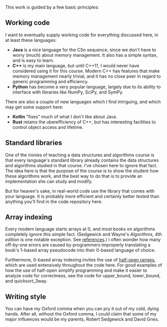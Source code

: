 This work is guided by a few basic principles:

## Working code
I want to eventually supply working code for everything discussed here, in at least these languages:
* **Java** is a nice language for the CSn sequence, since we don't have to worry (much) about memory management.  It also has a simple
syntax, and is easy to learn.
* **C++** is my main language, but until C++11, I would never have considered using it for this course.  Modern C++ has features that
make memory management nearly trivial, and it has no close peer in regard to generic programming and efficiency.
* **Python** has become a very popular language, largely due to its ability to interface with libraries like NumPy, SciPy, and SymPy.

There are also a couple of new languages which I find intriguing, and which may get some support here:
* **Kotlin** "fixes" much of what I don't like about Java.
* **Rust** retains the uberefficiency of C++, but has interesting facilities to control object access and lifetime.

## Standard libraries
One of the ironies of teaching a data structures and algorithms course is that every language's standard library already contains
the data structures and algorithms studied in that course.  I've chosen here to ignore that fact.  The idea here is that the purpose
of the course is to show the student how these algorithms work, and the best way to do that is to provide an implementation she can
study and modify.

But for heaven's sake, in real-world code use the library that comes with your language.  It is probably more efficient and
certainly better tested than anything you'll find in the code repository here.

## Array indexing
Every modern language starts arrays at 0, and most books on algorithms completely ignore this simple fact.  (Sedgewick and Wayne's
_Algorithms, 4th edition_ is one notable exception.  See [references](References).)  I often wonder how many off-by-one errors are
caused by programmers improperly translating a book's 1-based array pseudocode into their 0-based language of choice.

Furthermore, 0-based array indexing invites the use of [half-open ranges](Half-open-ranges), which are used extensively throughout
the code here.  For good examples of how the use of half-open simplify programming and make it easier to analyze code for correctness,
see the code for upper_bound, lower_bound, and quicksort_3way.

## Writing style
You can have my Oxford comma when you can pry it out of my cold, dying hands.  After all, without the Oxford comma, I could claim
that some of my major influences would be my parents, Robert Sedgewick and David Gries.
